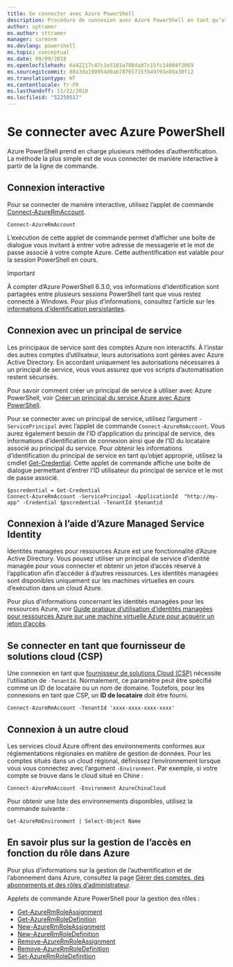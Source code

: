 ```yaml
---
title: Se connecter avec Azure PowerShell
description: Procédure de connexion avec Azure PowerShell en tant qu’utilisateur, en tant que principal de service, ou avec des identités managées pour les ressources Azure.
author: sptramer
ms.author: sttramer
manager: carmonm
ms.devlang: powershell
ms.topic: conceptual
ms.date: 09/09/2018
ms.openlocfilehash: 6a42217c47c1e5101a708da87c15fc14004f2069
ms.sourcegitcommit: 80a3da199954d0ab78765715fb49793e89a30f12
ms.translationtype: HT
ms.contentlocale: fr-FR
ms.lasthandoff: 11/22/2018
ms.locfileid: "52259517"
---
```

# <a name="sign-in-with-azure-powershell"></a>Se connecter avec Azure PowerShell

Azure PowerShell prend en charge plusieurs méthodes d’authentification. La méthode la plus simple est de vous connecter de manière interactive à partir de la ligne de commande.

## <a name="sign-in-interactively"></a>Connexion interactive

Pour se connecter de manière interactive, utilisez l’applet de commande [Connect-AzureRmAccount](/powershell/module/azurerm.profile/connect-azurermaccount).

```azurepowershell-interactive
Connect-AzureRmAccount
```

L’exécution de cette applet de commande permet d’afficher une boîte de dialogue vous invitant à entrer votre adresse de messagerie et le mot de passe associé à votre compte Azure. Cette authentification est valable pour la session PowerShell en cours.

> [!IMPORTANT]
> À compter d’Azure PowerShell 6.3.0, vos informations d’identification sont partagées entre plusieurs sessions PowerShell tant que vous restez connecté à Windows. Pour plus d’informations, consultez l’article sur les [informations d’identification persistantes](context-persistence.md).

## <a name="sign-in-with-a-service-principal"></a>Connexion avec un principal de service

Les principaux de service sont des comptes Azure non interactifs. À l’instar des autres comptes d’utilisateur, leurs autorisations sont gérées avec Azure Active Directory. En accordant uniquement les autorisations nécessaires à un principal de service, vous vous assurez que vos scripts d’automatisation restent sécurisés.

Pour savoir comment créer un principal de service à utiliser avec Azure PowerShell, voir [Créer un principal du service Azure avec Azure PowerShell](create-azure-service-principal-azureps.md).

Pour se connecter avec un principal de service, utilisez l’argument `-ServicePrincipal` avec l’applet de commande `Connect-AzureRmAccount`. Vous aurez également besoin de l’ID d’application du principal de service, des informations d’identification de connexion ainsi que de l’ID du locataire associé au principal du service. Pour obtenir les informations d’identification du principal de service en tant qu’objet approprié, utilisez la cmdlet [Get-Credential](/powershell/module/microsoft.powershell.security/get-credential). Cette applet de commande affiche une boîte de dialogue permettant d’entrer l’ID utilisateur du principal de service et le mot de passe associé.

```azurepowershell-interactive
$pscredential = Get-Credential
Connect-AzureRmAccount -ServicePrincipal -ApplicationId  "http://my-app" -Credential $pscredential -TenantId $tenantid
```

## <a name="sign-in-using-an-azure-managed-service-identity"></a>Connexion à l’aide d’Azure Managed Service Identity

Identités managées pour ressources Azure est une fonctionnalité d’Azure Active Directory. Vous pouvez utiliser un principal de service d’identité managée pour vous connecter et obtenir un jeton d’accès réservé à l’application afin d’accéder à d’autres ressources. Les identités managées sont disponibles uniquement sur les machines virtuelles en cours d’exécution dans un cloud Azure.

Pour plus d’informations concernant les identités managées pour les ressources Azure, voir [Guide pratique d’utilisation d’identités managées pour ressources Azure sur une machine virtuelle Azure pour acquérir un jeton d’accès](/azure/active-directory/managed-identities-azure-resources/how-to-use-vm-token).

## <a name="sign-in-as-a-cloud-solution-provider-csp"></a>Se connecter en tant que fournisseur de solutions cloud (CSP)

Une connexion en tant que [fournisseur de solutions Cloud (CSP)](https://azure.microsoft.com/en-us/offers/ms-azr-0145p/) nécessite l’utilisation de `-TenantId`. Normalement, ce paramètre peut être spécifié comme un ID de locataire ou un nom de domaine. Toutefois, pour les connexions en tant que CSP, un **ID de locataire** doit être fourni.

```azurepowershell-interactive
Connect-AzureRmAccount -TenantId 'xxxx-xxxx-xxxx-xxxx'
```

## <a name="sign-in-to-another-cloud"></a>Connexion à un autre cloud

Les services cloud Azure offrent des environnements conformes aux réglementations régionales en matière de gestion de données.
Pour les comptes situés dans un cloud régional, définissez l’environnement lorsque vous vous connectez avec l’argument `-Environment`.
Par exemple, si votre compte se trouve dans le cloud situé en Chine :

```azurepowershell-interactive
Connect-AzureRmAccount -Environment AzureChinaCloud
```

Pour obtenir une liste des environnements disponibles, utilisez la commande suivante :

```azurepowershell-interactive
Get-AzureRmEnvironment | Select-Object Name
```

## <a name="learn-more-about-managing-azure-role-based-access"></a>En savoir plus sur la gestion de l’accès en fonction du rôle dans Azure

Pour plus d’informations sur la gestion de l’authentification et de l’abonnement dans Azure, consultez la page [Gérer des comptes, des abonnements et des rôles d’administrateur](/azure/active-directory/role-based-access-control-configure).

Applets de commande Azure PowerShell pour la gestion des rôles :

* [Get-AzureRmRoleAssignment](/powershell/module/AzureRM.Resources/Get-AzureRmRoleAssignment)
* [Get-AzureRmRoleDefinition](/powershell/module/AzureRM.Resources/Get-AzureRmRoleDefinition)
* [New-AzureRmRoleAssignment](/powershell/module/AzureRM.Resources/New-AzureRmRoleAssignment)
* [New-AzureRmRoleDefinition](/powershell/module/AzureRM.Resources/New-AzureRmRoleDefinition)
* [Remove-AzureRmRoleAssignment](/powershell/module/AzureRM.Resources/Remove-AzureRmRoleAssignment)
* [Remove-AzureRmRoleDefinition](/powershell/module/AzureRM.Resources/Remove-AzureRmRoleDefinition)
* [Set-AzureRmRoleDefinition](/powershell/module/AzureRM.Resources/Set-AzureRmRoleDefinition)
